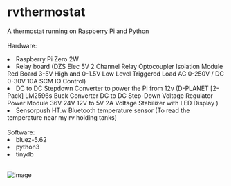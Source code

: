 # rvthermostat
A thermostat running on Raspberry Pi and Python<br>
<br>
Hardware:<br>
<li>Raspberry Pi Zero 2W</li>
<li>Relay board (DZS Elec 5V 2 Channel Relay Optocoupler Isolation Module Red Board 3-5V High and 0-1.5V Low Level Triggered Load AC 0-250V / DC 0-30V 10A SCM IO Control)</li>
<li>DC to DC Stepdown Converter to power the Pi from 12v (D-PLANET [2-Pack] LM2596s Buck Converter DC to DC Step-Down Voltage Regulator Power Module 36V 24V 12V to 5V 2A Voltage Stabilizer with LED Display )</li>
<li>Sensorpush HT.w Bluetooth temperature sensor (To read the temperature near my rv holding tanks)</li>
<br>
Software:<br>
<li>bluez-5.62</li>
<li>python3</li>
<li>tinydb</li>
<br>

![image](https://user-images.githubusercontent.com/5443337/187974454-2e66458a-9668-4807-a1a1-eb1f25f0f4ab.png)
